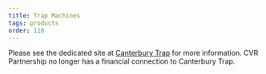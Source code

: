 ```yaml
---
title: Trap Machines
tags: products
order: 110
---
```


Please see the dedicated site at [Canterbury Trap][1] for more information. CVR Partnership no longer has a financial connection to Canterbury Trap. 

[1]: http://www.canterburytrap.co.nz
